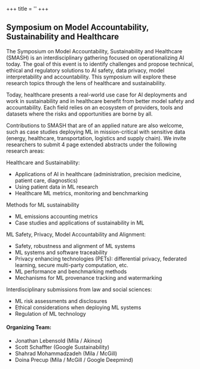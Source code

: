 +++
title = ''
+++
## Symposium on Model Accountability, Sustainability and Healthcare
The Symposium on Model Accountability, Sustainability and Healthcare (SMASH) is an interdisciplinary gathering focused on operationalizing AI today. The goal of this event is to identify challenges and propose technical, ethical and regulatory solutions to AI safety, data privacy, model interpretability and accountability. This symposium will explore these research topics through the lens of healthcare and sustainability.

Today, healthcare presents a real-world use case for AI deployments and work in sustainability and in healthcare benefit from better model safety and accountability. Each field relies on an ecosystem of providers, tools and datasets where the risks and opportunities are borne by all.

Contributions to SMASH that are of an applied nature are also welcome, such as case studies deploying ML in mission-critical with sensitive data (energy, healthcare, transportation, logistics and supply chain). We invite researchers to submit 4 page extended abstracts under the following research areas:

Healthcare and Sustainability:
- Applications of AI in healthcare (administration, precision medicine, patient care, diagnostics)
- Using patient data in ML research
- Healthcare ML metrics, monitoring and benchmarking

Methods for ML sustainability
- ML emissions accounting metrics
- Case studies and applications of sustainability in ML

ML Safety, Privacy, Model Accountability and Alignment:
- Safety, robustness and alignment of ML systems
- ML systems and software traceability
- Privacy enhancing technologies (PETs): differential privacy, federated learning, secure multi-party computation, etc.
- ML performance and benchmarking methods
- Mechanisms for ML provenance tracking and watermarking

Interdisciplinary submissions from law and social sciences:
- ML risk assessments and disclosures
- Ethical considerations when deploying ML systems
- Regulation of ML technology

#### Organizing Team:
- Jonathan Lebensold (Mila / Akinox)
- Scott Schaffter (Google Sustainability)
- Shahrad Mohammadzadeh (Mila / McGill)
- Doina Precup (Mila / McGill / Google Deepmind)

